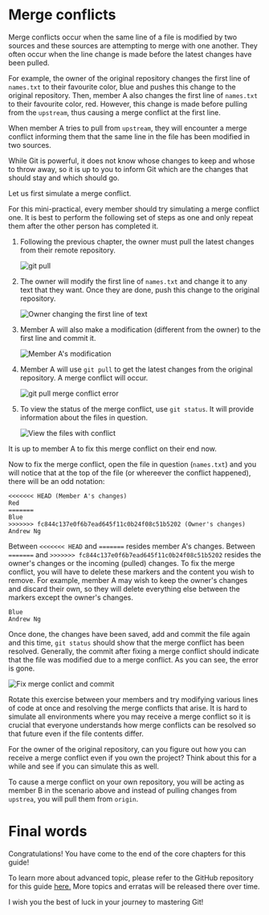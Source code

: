 # Merge conflicts

Merge conflicts occur when the same line of a file is modified by two sources and these sources are attempting to merge with one another. They often occur when the line change is made before the latest changes have been pulled.

For example, the owner of the original repository changes the first line of `names.txt` to their favourite color, blue and pushes this change to the original repository. Then, member A also changes the first line of `names.txt` to their favourite color, red. However, this change is made before pulling from the `upstream`, thus causing a merge conflict at the first line.

When member A tries to pull from `upstream`, they will encounter a merge conflict informing them that the same line in the file has been modified in two sources.

While Git is powerful, it does not know whose changes to keep and whose to throw away, so it is up to you to inform Git which are the changes that should stay and which should go.

Let us first simulate a merge conflict.

For this mini-practical, every member should try simulating a merge conflict one. It is best to perform the following set of steps as one and only repeat them after the other person has completed it.

1. Following the previous chapter, the owner must pull the latest changes from their remote repository.

    ![git pull](./res/owner-pull.png)

2. The owner will modify the first line of `names.txt` and change it to any text that they want. Once they are done, push this change to the original repository.

    ![Owner changing the first line of text](./res/owner-change.png)

3. Member A will also make a modification (different from the owner) to the first line and commit it.

    ![Member A's modification](./res/member-change.png)

4. Member A will use `git pull` to get the latest changes from the original repository. A merge conflict will occur.

    ![git pull merge conflict error](./res/merge-conflict-warning.png)

5. To view the status of the merge conflict, use `git status`. It will provide information about the files in question.

    ![View the files with conflict](./res/gst.png)

It is up to member A to fix this merge conflict on their end now.

Now to fix the merge conflict, open the file in question (`names.txt`) and you will notice that at the top of the file (or whereever the conflict happened), there will be an odd notation:

```
<<<<<<< HEAD (Member A's changes)
Red
=======
Blue
>>>>>>> fc844c137e0f6b7ead645f11c0b24f08c51b5202 (Owner's changes)
Andrew Ng
```

Between `<<<<<<< HEAD` and `=======` resides member A's changes. Between `=======` and `>>>>>>> fc844c137e0f6b7ead645f11c0b24f08c51b5202` resides the owner's changes or the incoming (pulled) changes. To fix the merge conflict, you will have to delete these markers and the content you wish to remove. For example, member A may wish to keep the owner's changes and discard their own, so they will delete everything else between the markers except the owner's changes.

```
Blue
Andrew Ng
```

Once done, the changes have been saved, add and commit the file again and this time, `git status` should show that the merge conflict has been resolved. Generally, the commit after fixing a merge conflict should indicate that the file was modified due to a merge conflict. As you can see, the error is gone.

![Fix merge conlict and commit](./res/fix-mc.png)

Rotate this exercise between your members and try modifying various lines of code at once and resolving the merge conflicts that arise. It is hard to simulate all environments where you may receive a merge conflict so it is crucial that everyone understands how merge conflicts can be resolved so that future even if the file contents differ.

For the owner of the original repository, can you figure out how you can receive a merge conflict even if you own the project? Think about this for a while and see if you can simulate this as well.

To cause a merge conflict on your own repository, you will be acting as member B in the scenario above and instead of pulling changes from `upstrea`, you will pull them from `origin`.

# Final words

Congratulations! You have come to the end of the core chapters for this guide!

To learn more about advanced topic, please refer to the GitHub repository for this guide [here.](https://github.com/woojiahao/git-guide) More topics and erratas will be released there over time.

I wish you the best of luck in your journey to mastering Git!
